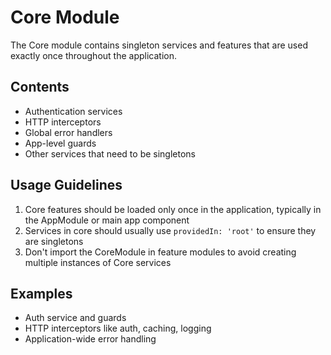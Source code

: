 # Core Module

The Core module contains singleton services and features that are used exactly once throughout the application.

## Contents

- Authentication services
- HTTP interceptors
- Global error handlers
- App-level guards
- Other services that need to be singletons

## Usage Guidelines

1. Core features should be loaded only once in the application, typically in the AppModule or main app component
2. Services in core should usually use `providedIn: 'root'` to ensure they are singletons
3. Don't import the CoreModule in feature modules to avoid creating multiple instances of Core services

## Examples

- Auth service and guards
- HTTP interceptors like auth, caching, logging
- Application-wide error handling